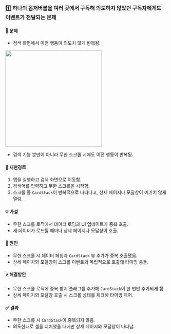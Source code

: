 ### 1️⃣ 하나의 옵저버블을 여러 곳에서 구독해 의도하지 않았던 구독자에게도 이벤트가 전달되는 문제
#### 📝 문제
- 검색 화면에서 이전 행동이 의도치 않게 반복됨.
<img width="300" src="https://github.com/user-attachments/assets/d2986d41-fa20-4dc3-a11c-72f0764cfc08">

- 검색 기능 뿐만이 아니라 무한 스크롤 시에도 이전 행동이 반복됨.

#### 🔄 재현경로
1. 앱을 실행하고 검색 화면으로 이동함.
2. 검색어를 입력하고 무한 스크롤을 시작함.
3. 스크롤 중 `CardStack`이 반복적으로 나타나고, 상세 페이지나 모달창이 예기치 않게 열림.

#### 💡 가설
- 무한 스크롤 로직에서 데이터 로딩과 UI 업데이트가 중복 호출.
- 새 데이터가 로드될 때마다 상세 페이지나 모달창이 호출.

#### 🎯 원인
- 무한 스크롤 시 데이터 페칭과 `CardStack` 뷰 추가가 중복 호출됐음.
- 상세 페이지와 모달창이 스크롤 이벤트와 독립적으로 호출돼 타이밍 충돌.

#### ⚡️ 해결방안
- 무한 스크롤 로직에 중복 방지 플래그를 추가해 `CardStack`이 한 번만 추가되게 함.
- 상세 페이지와 모달창 호출 시 스크롤 상태를 체크해 타이밍 제어.

#### ✅ 결과
- 무한 스크롤 시 `CardStack`이 중복되지 않음.
- 의도한대로 셀을 터치했을 때에만 상세 페이지와 모달창이 나타남.
